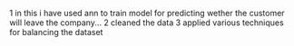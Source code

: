 1 in this i have used ann to train model for predicting wether the customer will leave the company...
2 cleaned the data
3 applied various techniques for balancing the dataset
